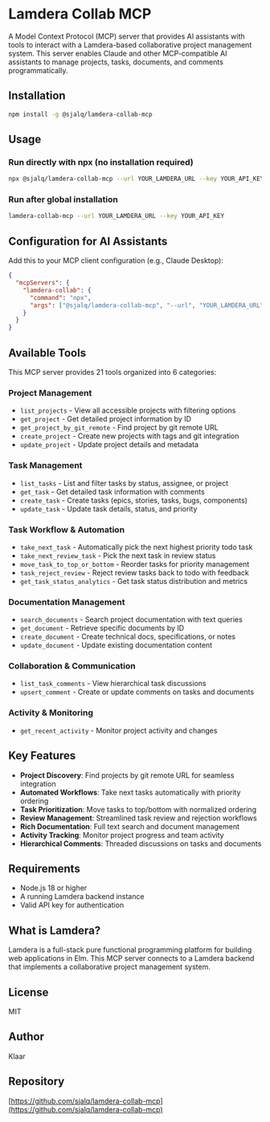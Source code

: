 # Lamdera Collab MCP

A Model Context Protocol (MCP) server that provides AI assistants with tools to interact with a Lamdera-based collaborative project management system. This server enables Claude and other MCP-compatible AI assistants to manage projects, tasks, documents, and comments programmatically.

## Installation

```bash
npm install -g @sjalq/lamdera-collab-mcp
```

## Usage

### Run directly with npx (no installation required)
```bash
npx @sjalq/lamdera-collab-mcp --url YOUR_LAMDERA_URL --key YOUR_API_KEY
```

### Run after global installation
```bash
lamdera-collab-mcp --url YOUR_LAMDERA_URL --key YOUR_API_KEY
```

## Configuration for AI Assistants

Add this to your MCP client configuration (e.g., Claude Desktop):

```json
{
  "mcpServers": {
    "lamdera-collab": {
      "command": "npx",
      "args": ["@sjalq/lamdera-collab-mcp", "--url", "YOUR_LAMDERA_URL", "--key", "YOUR_API_KEY"]
    }
  }
}
```

## Available Tools

This MCP server provides 21 tools organized into 6 categories:

### Project Management
- `list_projects` - View all accessible projects with filtering options
- `get_project` - Get detailed project information by ID
- `get_project_by_git_remote` - Find project by git remote URL
- `create_project` - Create new projects with tags and git integration
- `update_project` - Update project details and metadata

### Task Management  
- `list_tasks` - List and filter tasks by status, assignee, or project
- `get_task` - Get detailed task information with comments
- `create_task` - Create tasks (epics, stories, tasks, bugs, components)
- `update_task` - Update task details, status, and priority

### Task Workflow & Automation
- `take_next_task` - Automatically pick the next highest priority todo task
- `take_next_review_task` - Pick the next task in review status
- `move_task_to_top_or_bottom` - Reorder tasks for priority management
- `task_reject_review` - Reject review tasks back to todo with feedback
- `get_task_status_analytics` - Get task status distribution and metrics

### Documentation Management
- `search_documents` - Search project documentation with text queries
- `get_document` - Retrieve specific documents by ID
- `create_document` - Create technical docs, specifications, or notes
- `update_document` - Update existing documentation content

### Collaboration & Communication
- `list_task_comments` - View hierarchical task discussions
- `upsert_comment` - Create or update comments on tasks and documents

### Activity & Monitoring
- `get_recent_activity` - Monitor project activity and changes

## Key Features

- **Project Discovery**: Find projects by git remote URL for seamless integration
- **Automated Workflows**: Take next tasks automatically with priority ordering
- **Task Prioritization**: Move tasks to top/bottom with normalized ordering
- **Review Management**: Streamlined task review and rejection workflows
- **Rich Documentation**: Full text search and document management
- **Activity Tracking**: Monitor project progress and team activity
- **Hierarchical Comments**: Threaded discussions on tasks and documents

## Requirements

- Node.js 18 or higher
- A running Lamdera backend instance
- Valid API key for authentication

## What is Lamdera?

Lamdera is a full-stack pure functional programming platform for building web applications in Elm. This MCP server connects to a Lamdera backend that implements a collaborative project management system.

## License

MIT

## Author

Klaar

## Repository

[https://github.com/sjalq/lamdera-collab-mcp](https://github.com/sjalq/lamdera-collab-mcp)